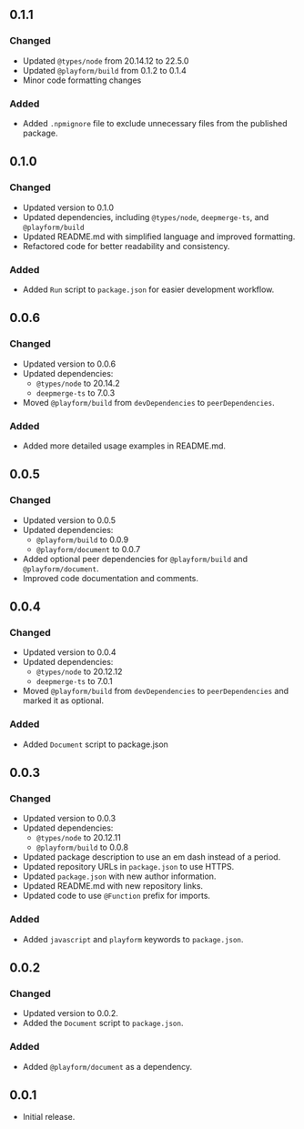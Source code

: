 ## 0.1.1

### Changed

-   Updated `@types/node` from 20.14.12 to 22.5.0
-   Updated `@playform/build` from 0.1.2 to 0.1.4
-   Minor code formatting changes

### Added

-   Added `.npmignore` file to exclude unnecessary files from the published
    package.

## 0.1.0

### Changed

-   Updated version to 0.1.0
-   Updated dependencies, including `@types/node`, `deepmerge-ts`, and
    `@playform/build`
-   Updated README.md with simplified language and improved formatting.
-   Refactored code for better readability and consistency.

### Added

-   Added `Run` script to `package.json` for easier development workflow.

## 0.0.6

### Changed

-   Updated version to 0.0.6
-   Updated dependencies:
    -   `@types/node` to 20.14.2
    -   `deepmerge-ts` to 7.0.3
-   Moved `@playform/build` from `devDependencies` to `peerDependencies`.

### Added

-   Added more detailed usage examples in README.md.

## 0.0.5

### Changed

-   Updated version to 0.0.5
-   Updated dependencies:
    -   `@playform/build` to 0.0.9
    -   `@playform/document` to 0.0.7
-   Added optional peer dependencies for `@playform/build` and
    `@playform/document`.
-   Improved code documentation and comments.

## 0.0.4

### Changed

-   Updated version to 0.0.4
-   Updated dependencies:
    -   `@types/node` to 20.12.12
    -   `deepmerge-ts` to 7.0.1
-   Moved `@playform/build` from `devDependencies` to `peerDependencies` and
    marked it as optional.

### Added

-   Added `Document` script to package.json

## 0.0.3

### Changed

-   Updated version to 0.0.3
-   Updated dependencies:
    -   `@types/node` to 20.12.11
    -   `@playform/build` to 0.0.8
-   Updated package description to use an em dash instead of a period.
-   Updated repository URLs in `package.json` to use HTTPS.
-   Updated `package.json` with new author information.
-   Updated README.md with new repository links.
-   Updated code to use `@Function` prefix for imports.

### Added

-   Added `javascript` and `playform` keywords to `package.json`.

## 0.0.2

### Changed

-   Updated version to 0.0.2.
-   Added the `Document` script to `package.json`.

### Added

-   Added `@playform/document` as a dependency.

## 0.0.1

-   Initial release.
